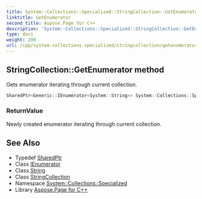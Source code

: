 ```yaml
---
title: System::Collections::Specialized::StringCollection::GetEnumerator method
linktitle: GetEnumerator
second_title: Aspose.Page for C++
description: 'System::Collections::Specialized::StringCollection::GetEnumerator method. Gets enumerator iterating through current collection in C++.'
type: docs
weight: 200
url: /cpp/system.collections.specialized/stringcollection/getenumerator/
---
```

## StringCollection::GetEnumerator method


Gets enumerator iterating through current collection.

```cpp
SharedPtr<Generic::IEnumerator<System::String>> System::Collections::Specialized::StringCollection::GetEnumerator() override
```


### ReturnValue

Newly created enumerator iterating through current collection.

## See Also

* Typedef [SharedPtr](../../../system/sharedptr/)
* Class [IEnumerator](../../../system.collections.generic/ienumerator/)
* Class [String](../../../system/string/)
* Class [StringCollection](../)
* Namespace [System::Collections::Specialized](../../)
* Library [Aspose.Page for C++](../../../)
